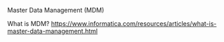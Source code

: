 Master Data Management (MDM)

What is MDM? https://www.informatica.com/resources/articles/what-is-master-data-management.html